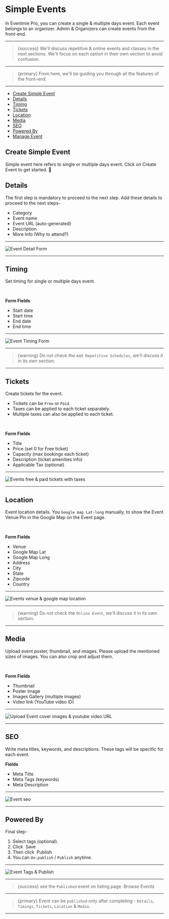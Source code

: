 # Simple Events

In Eventmie Pro, you can create a single & multiple days event. Each event belongs to an organizer. Admin & Organizers can create events from the front-end.

---

>{success} We'll discuss repetitive & online events and classes in the next sections. We'll focus on each option in their own section to avoid confusion. 

---

>{primary} From here, we'll be guiding you through all the features of the front-end.

---


- [Create Simple Event](#create-simple-event)
- [Details](#Details)
- [Timing](#Timing)
- [Tickets](#Tickets)
- [Location](#Location)
- [Media](#Media)
- [SEO](#SEO)
- [Powered By](#powered-by)
- [Manage Event](#Manage-Event)


<a name="create-simple-event"></a>
## Create Simple Event

Simple event here refers to single or multiple days event. Click on <larecipe-button type="primary" size="sm" rounded>Create Event</larecipe-button> to get started. 😤


<a name="Details"></a>
## Details

The first step is mandatory to proceed to the next step. Add these details to proceed to the next steps-

- Category
- Event name
- Event URL (auto-generated)
- Description
- More Info (Why to attend?)

---

![Event Detail Form](http://eventmie-pro-docs.test/images/events-simple-event-detail.jpg "Event Detail Form")

---


<a name="Timing"></a>
## Timing

Set timing for single or multiple days event.

<br>

**Form Fields**

- Start date
- Start time
- End date
- End time

---

![Event Timing Form](http://eventmie-pro-docs.test/images/events-simple-event-timings.jpg "Event Timing Form")

---

>{warning} Do not check the `Add Repetitive Schedules`, we'll discuss it in its own section. 

---


<a name="Tickets"></a>
## Tickets

Create tickets for the event. 

- Tickets can be `Free` or `Paid`. 
- Taxes can be applied to each ticket separately.
- Multiple taxes can also be applied to each ticket.

<br>

**Form Fields**

- Title
- Price (set 0 for Free ticket)
- Capacity (max bookings each ticket)
- Description (ticket amenities info)
- Applicable Tax (optional)

---

![Events free & paid tickets with taxes](http://eventmie-pro-docs.test/images/events-simple-event-ticket.jpg "Events free & paid tickets with taxes")

---


<a name="Location"></a>
## Location

Event location details. You `Google map Lat-long` manually, to show the Event Venue Pin in the Google Map on the Event page.

<br>

**Form Fields**

- Venue
- Google Map Lat
- Google Map Long
- Address
- City
- State
- Zipcode
- Country

---

![Events venue & google map location](http://eventmie-pro-docs.test/images/events-simple-event-location.jpg "Events venue & google map location")

---

>{warning} Do not check the `Online Event`, we'll discuss it in its own section. 

---


<a name="Media"></a>
## Media

Upload event poster, thumbnail, and images. Please upload the mentioned sizes of images. You can also crop and adjust them.

<br>

**Form Fields**

- Thumbnail
- Poster Image 
- Images Gallery (multiple images) 
- Video link (YouTube video ID)

---

![Upload Event cover images & youtube video URL](http://eventmie-pro-docs.test/images/events-simple-event-media.jpg "Upload Event cover images & youtube video URL")

---



<a name="SEO"></a>
## SEO

Write meta titles, keywords, and descriptions. These tags will be specific for each event. 

**Fields**

- Meta Title
- Meta Tags (keywords)
- Meta Description

---

![Event seo](http://eventmie-pro-docs.test/images/events-simple-event-seo.jpg "Event seo")

---


<a name="powered-by"></a>
## Powered By

Final step- 

1. Select tags (optional).
2. Click &nbsp;<larecipe-button type="info" size="sm" rounded>Save</larecipe-button>
3. Then click &nbsp;<larecipe-button type="success" size="sm" rounded>Publish</larecipe-button>
4. You can `Un-publish` / `Publish` anytime. 

---

![Event Tags & Publish](http://eventmie-pro-docs.test/images/events-simple-event-powered-by.jpg "Event Tags & Publish")

---

> {success} see the `Published` event on listing page &nbsp;<larecipe-button type="secondary" size="sm" rounded>Browse Events</larecipe-button>

---

>{primary} Event can be `published` only after completing - `Details`, `Timings`, `Tickets`, `Location` & `Media`.

---